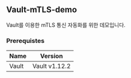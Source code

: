 ## Vault-mTLS-demo 
Vault를 이용한 mTLS 통신 자동화를 위한 데모입니다.

### Prerequistes

|Name|Version|
|---|---|
|Vault|Vault v1.12.2|